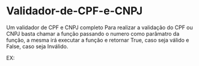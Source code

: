 # Validador-de-CPF-e-CNPJ
Um validador de CPF e CNPJ completo
Para  realizar a validação do  CPF ou CNPJ basta  chamar a função passando o numero como parâmatro da função, a mesma irá executar a função e retornar True, caso seja válido e False, caso seja Inválido.

EX:

<?php

  var_dump (validaCnpj($SuaVariavel));   //Caso seja um cnpj 
  var_dump (validaCpf($SuaVariavel));   //Caso seja um cpf 


?>
